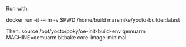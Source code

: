 Run with:

docker run -it --rm -v $PWD:/home/build marsmike/yocto-builder:latest

Then:
source /opt/yocto/poky/oe-init-build-env qemuarm
MACHINE=qemuarm bitbake core-image-minimal
